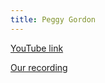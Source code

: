 ```yaml
---
title: Peggy Gordon
---
```


[YouTube link](https://www.youtube.com/watch?v=BkrujrNUBoY)

[Our recording](https://www.dropbox.com/s/d0i1m92mxgor9a4/05%20Peggy%20Gordon.m4a?dl=0)

```

```
